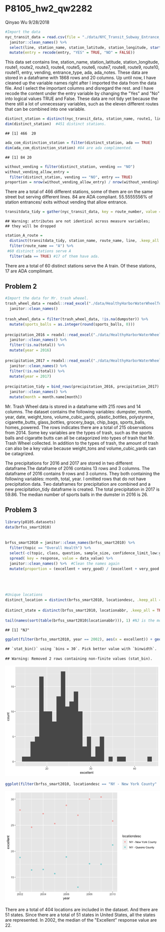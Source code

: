 P8105\_hw2\_qw2282
================
Qinyao Wu
9/28/2018

``` r
#Import the data
nyc_transit_data = read.csv(file = "./data/NYC_Transit_Subway_Entrance_And_Exit_Data.csv") %>%
  janitor::clean_names() %>% 
  select(line, station_name, station_latitude, station_longitude, starts_with("route"), entry, vending, entrance_type, starts_with("ada")) %>% 
  mutate(entry = recode(entry, "YES" = TRUE, "NO" = FALSE))
```

This data set contains line, station\_name, station\_latitude, station\_longitude, route1, route2, route3, route4, route5, route6, route7, route8, route9, route10, route11, entry, vending, entrance\_type, ada, ada\_notes. These data are stored in a dataframe with 1868 rows and 20 columns. Up until now, I have cleaned up the variable names right after I imported the data from the data file. And I select the important columns and disregard the rest. and I have recode the content under the entry variable by changing the "Yes" and "No" into logical values TRUE and False. These data are not tidy yet because the there still a lot of unnecessary variables, such as the eleven different routes that can be combined into one variable.

``` r
distinct_station = distinct(nyc_transit_data, station_name, route1, line,  .keep_all = TRUE)
dim(distinct_station)  #451 distinct stations.
```

    ## [1] 466  20

``` r
ada_com_distinction_station = filter(distinct_station, ada == TRUE)
dim(ada_com_distinction_station) #84 are ada complimented. 
```

    ## [1] 84 20

``` r
without_vending = filter(distinct_station, vending == "NO")
without_vending_allow_entry = 
  filter(distinct_station, vending == "NO", entry == TRUE)
proportion = nrow(without_vending_allow_entry) / nrow(without_vending) #55.6%
```

There are a total of 466 different stations, some of them are on the same street but serving different lines. 84 are ADA compliant. 55.5555556% of station entrances/ exits without vending that allow entrance.

``` r
transitdata_tidy = gather(nyc_transit_data, key = route_number, value = route_name, route1:route11)
```

    ## Warning: attributes are not identical across measure variables;
    ## they will be dropped

``` r
station_A_route = 
  distinct(transitdata_tidy, station_name, route_name, line, .keep_all = TRUE) %>% 
  filter(route_name == "A") %>% 
 #60 distinct stations serve A
  filter(ada == TRUE) #17 of them have ada.
```

There are a total of 60 distinct stations serve the A train. Of these stations, 17 are ADA complimant.

Problem 2
---------

``` r
#Import the data for Mr. trash wheeel. 
trash_wheel_data = readxl::read_excel("./data/HealthyHarborWaterWheelTotals2017-9-26.xlsx", sheet = 1, range = "A2:N258") %>% 
  janitor::clean_names() 

trash_wheel_data = filter(trash_wheel_data, !is.na(dumpster)) %>% 
  mutate(sports_balls = as.integer(round(sports_balls, 0)))

precipitation_2016 = readxl::read_excel("./data/HealthyHarborWaterWheelTotals2017-9-26.xlsx", sheet = 4, range = "A2:B15") %>% 
  janitor::clean_names() %>% 
  filter(!is.na(total)) %>% 
  mutate(year = 2016)
  
precipitation_2017 = readxl::read_excel("./data/HealthyHarborWaterWheelTotals2017-9-26.xlsx", sheet = 3, range = "A2:B15") %>% 
  janitor::clean_names() %>% 
  filter(!is.na(total)) %>% 
  mutate(year = 2017)

precipitation_tidy = bind_rows(precipitation_2016, precipitation_2017) %>%
  janitor::clean_names() %>% 
  mutate(month = month.name[month])
```

Mr. Trash Wheel data is stored in a dataframe with 215 rows and 14 columns. The dataset contains the following variables: dumpster, month, year, date, weight\_tons, volume\_cubic\_yards, plastic\_bottles, polystyrene, cigarette\_butts, glass\_bottles, grocery\_bags, chip\_bags, sports\_balls, homes\_powered. The rows indicates there are a total of 215 observations from 2014. Some key variables are the types of trash, such as the sports balls and cigaratte butts can all be catagorized into types of trash that Mr. Trash Wheel collected. In addition to the types of trash, the amount of trash can also be a key value because weight\_tons and volume\_cubic\_yards can be catagrized.

The precipitations for 2016 and 2017 are stored in two different dataframe.The dataframe of 2016 contains 13 rows and 3 columns. The dataframe of 2016 contains 9 rows and 3 columns. They both containing the following variables: month, total, year. I omitted rows that do not have precipitation data. Two dataframes for precipitation are combined and a new precipitation\_tidy dataframe is created. The total precipitation in 2017 is 59.86. The median number of sports balls in the dumster in 2016 is 26.

Problem 3
---------

``` r
library(p8105.datasets)
data(brfss_smart2010)


brfss_smart2010 = janitor::clean_names(brfss_smart2010) %>% 
  filter(topic == "Overall Health") %>% 
  select(-c(topic, class, question, sample_size, confidence_limit_low:geo_location)) %>% 
  spread( key = response, value = data_value) %>% 
  janitor::clean_names() %>%  #Clean the names again 
  mutate(proportion = (excellent + very_good) / (excellent + very_good + good + fair)) #Calculate the proportions. 




#Unique locations
distinct_location = distinct(brfss_smart2010, locationdesc, .keep_all = TRUE) #total of 404 different locations

distinct_state = distinct(brfss_smart2010, locationabbr, .keep_all = TRUE) #51 states. 

tail(names(sort(table(brfss_smart2010$locationabbr))), 1) #NJ is the most frequently appeared states.
```

    ## [1] "NJ"

``` r
ggplot(filter(brfss_smart2010, year == 2002), aes(x = excellent)) + geom_histogram()
```

    ## `stat_bin()` using `bins = 30`. Pick better value with `binwidth`.

    ## Warning: Removed 2 rows containing non-finite values (stat_bin).

![](p8105_hw2_qw2282_files/figure-markdown_github/unnamed-chunk-4-1.png)

``` r
ggplot(filter(brfss_smart2010, locationdesc == "NY - New York County" | locationdesc == "NY - Queens County"), aes(x = year, y = excellent)) + geom_point(aes(color = locationdesc), alpha = .5)
```

![](p8105_hw2_qw2282_files/figure-markdown_github/unnamed-chunk-4-2.png)

There are a total of 404 locations are included in the dataset. And there are 51 states. Since there are a total of 51 states in United States, all the states are represented. In 2002, the median of the "Excellent" response value are 22.
